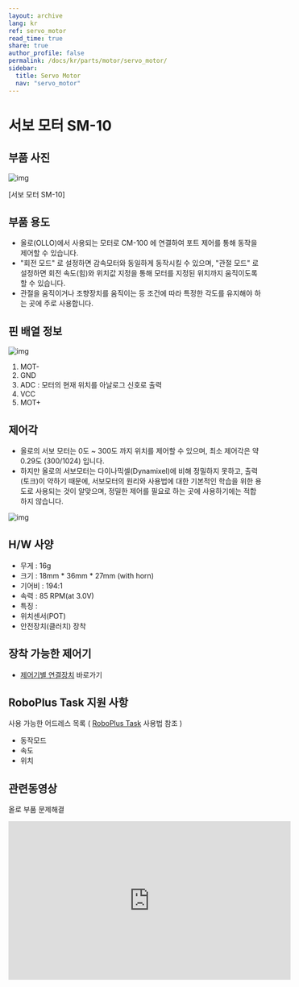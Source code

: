 ```yaml
---
layout: archive
lang: kr
ref: servo_motor
read_time: true
share: true
author_profile: false
permalink: /docs/kr/parts/motor/servo_motor/
sidebar:
  title: Servo Motor
  nav: "servo_motor"
---
```

# 서보 모터 SM-10

## 부품 사진

![img](/assets/images/parts/motor/servo_motor_product.jpg)

[서보 모터 SM-10]

## 부품 용도

- 올로(OLLO)에서 사용되는 모터로 CM-100 에 연결하여 포트 제어를 통해 동작을 제어할 수 있습니다.
- "회전 모드" 로 설정하면 감속모터와 동일하게 동작시킬 수 있으며, "관절 모드" 로 설정하면 회전 속도(힘)와 위치값 지정을 통해 모터를 지정된 위치까지 움직이도록 할 수 있습니다.
- 관절을 움직이거나 조향장치를 움직이는 등 조건에 따라 특정한 각도를 유지해야 하는 곳에 주로 사용합니다.



## 핀 배열 정보

![img](/assets/images/parts/motor/servo_motor_pinout.png)

1. MOT-
2. GND
3. ADC : 모터의 현재 위치를 아날로그 신호로 출력
4. VCC
5. MOT+



## 제어각

- 올로의 서보 모터는 0도 ~ 300도 까지 위치를 제어할 수 있으며, 최소 제어각은 약 0.29도 (300/1024) 입니다.
- 하지만 올로의 서보모터는 다이나믹셀(Dynamixel)에 비해 정밀하지 못하고, 출력(토크)이 약하기 때문에, 서보모터의 원리와 사용법에 대한 기본적인 학습을 위한 용도로 사용되는 것이 알맞으며, 정밀한 제어를 필요로 하는 곳에 사용하기에는 적합하지 않습니다.

 ![img](/assets/images/parts/motor/servo_motor_01.png)



## H/W 사양

- 무게 : 16g
- 크기 : 18mm * 36mm * 27mm (with horn)
- 기어비 : 194:1
- 속력 : 85 RPM(at 3.0V)
- 특징 :
 - 위치센서(POT)
- 안전장치(클러치) 장착

## 장착 가능한 제어기

- [제어기별 연결장치] 바로가기

## RoboPlus Task 지원 사항

사용 가능한 어드레스 목록 ( [RoboPlus Task] 사용법 참조 )

- 동작모드
- 속도
- 위치


## 관련동영상

 올로 부품 문제해결
 <iframe width="560" height="315" src="https://www.youtube.com/embed/-qRy_NDd5eU" frameborder="0" allowfullscreen></iframe>

 [제어기별 연결장치]: ???
 [RoboPlus Task]: ???
